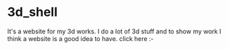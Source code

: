 # 3d_shell
It's a website for my 3d works. I do a lot of 3d stuff and to show my work I think a website is a good idea to have.
click here :- 
